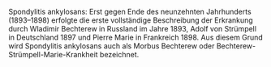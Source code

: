 Spondylitis ankylosans: Erst gegen Ende des neunzehnten Jahrhunderts (1893–1898) erfolgte die erste vollständige Beschreibung der Erkrankung durch Wladimir Bechterew in Russland im Jahre 1893, Adolf von Strümpell in Deutschland 1897 und Pierre Marie in Frankreich 1898. Aus diesem Grund wird Spondylitis ankylosans auch als Morbus Bechterew oder Bechterew-Strümpell-Marie-Krankheit bezeichnet.
